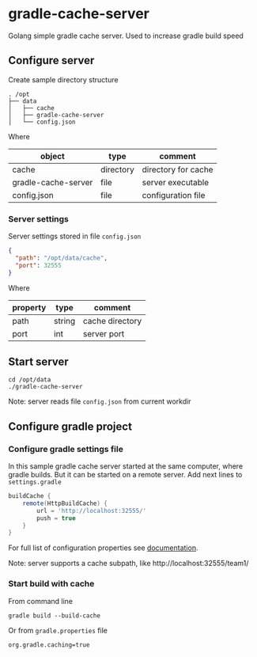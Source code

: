 # gradle-cache-server
Golang simple gradle cache server. Used to increase gradle build speed
## Configure server
Create sample directory structure
```text
. /opt
├── data
│   ├── cache
│   ├── gradle-cache-server
│   └── config.json
```
Where

| object | type | comment |
|---|---|---|
| cache | directory | directory for cache |
| gradle-cache-server | file | server executable |
| config.json | file | configuration file |

### Server settings
Server settings stored in file `config.json`
```json
{
  "path": "/opt/data/cache",
  "port": 32555
}
```
Where

| property | type | comment |
|---|---|---|
| path | string | cache directory |
| port | int | server port |

## Start server
```shell script
cd /opt/data
./gradle-cache-server
```
Note: server reads file `config.json` from current workdir

## Configure gradle project
### Configure gradle settings file
In this sample gradle cache server started at the same computer, where gradle builds. But it can be started on a remote server.
Add next lines to `settings.gradle`
```groovy
buildCache {
    remote(HttpBuildCache) {
        url = 'http://localhost:32555/'
        push = true
    }
}
```
For full list of configuration properties see [documentation](https://docs.gradle.org/current/userguide/build_cache.html#sec:build_cache_configure).

Note: server supports a cache subpath, like http://localhost:32555/team1/
### Start build with cache
From command line
```shell script
gradle build --build-cache
```
Or from `gradle.properties` file
```properties
org.gradle.caching=true
```